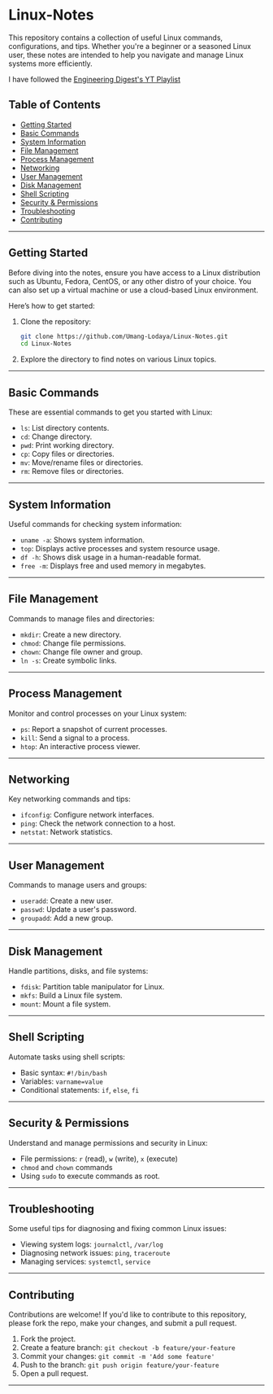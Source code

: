 # Linux-Notes

This repository contains a collection of useful Linux commands, configurations, and tips. Whether you're a beginner or a seasoned Linux user, these notes are intended to help you navigate and manage Linux systems more efficiently.

I have followed the [Engineering Digest's YT Playlist](https://youtube.com/playlist?list=PLA3GkZPtsafbK3YyxdRzF5yh1TuwGn_Lu&si=m4Hlp0XeYGoLGMR4)
## Table of Contents
- [Getting Started](#getting-started)
- [Basic Commands](#basic-commands)
- [System Information](#system-information)
- [File Management](#file-management)
- [Process Management](#process-management)
- [Networking](#networking)
- [User Management](#user-management)
- [Disk Management](#disk-management)
- [Shell Scripting](#shell-scripting)
- [Security & Permissions](#security--permissions)
- [Troubleshooting](#troubleshooting)
- [Contributing](#contributing)

---

## Getting Started

Before diving into the notes, ensure you have access to a Linux distribution such as Ubuntu, Fedora, CentOS, or any other distro of your choice. You can also set up a virtual machine or use a cloud-based Linux environment.

Here’s how to get started:

1. Clone the repository:
    ```bash
    git clone https://github.com/Umang-Lodaya/Linux-Notes.git
    cd Linux-Notes
    ```

2. Explore the directory to find notes on various Linux topics.


---

## Basic Commands

These are essential commands to get you started with Linux:

- `ls`: List directory contents.
- `cd`: Change directory.
- `pwd`: Print working directory.
- `cp`: Copy files or directories.
- `mv`: Move/rename files or directories.
- `rm`: Remove files or directories.


---

## System Information

Useful commands for checking system information:

- `uname -a`: Shows system information.
- `top`: Displays active processes and system resource usage.
- `df -h`: Shows disk usage in a human-readable format.
- `free -m`: Displays free and used memory in megabytes.


---

## File Management

Commands to manage files and directories:

- `mkdir`: Create a new directory.
- `chmod`: Change file permissions.
- `chown`: Change file owner and group.
- `ln -s`: Create symbolic links.


---

## Process Management

Monitor and control processes on your Linux system:

- `ps`: Report a snapshot of current processes.
- `kill`: Send a signal to a process.
- `htop`: An interactive process viewer.


---

## Networking

Key networking commands and tips:

- `ifconfig`: Configure network interfaces.
- `ping`: Check the network connection to a host.
- `netstat`: Network statistics.

---

## User Management

Commands to manage users and groups:

- `useradd`: Create a new user.
- `passwd`: Update a user's password.
- `groupadd`: Add a new group.


---

## Disk Management

Handle partitions, disks, and file systems:

- `fdisk`: Partition table manipulator for Linux.
- `mkfs`: Build a Linux file system.
- `mount`: Mount a file system.


---

## Shell Scripting

Automate tasks using shell scripts:

- Basic syntax: `#!/bin/bash`
- Variables: `varname=value`
- Conditional statements: `if`, `else`, `fi`


---

## Security & Permissions

Understand and manage permissions and security in Linux:

- File permissions: `r` (read), `w` (write), `x` (execute)
- `chmod` and `chown` commands
- Using `sudo` to execute commands as root.


---

## Troubleshooting

Some useful tips for diagnosing and fixing common Linux issues:

- Viewing system logs: `journalctl`, `/var/log`
- Diagnosing network issues: `ping`, `traceroute`
- Managing services: `systemctl`, `service`


---

## Contributing

Contributions are welcome! If you'd like to contribute to this repository, please fork the repo, make your changes, and submit a pull request.

1. Fork the project.
2. Create a feature branch: `git checkout -b feature/your-feature`
3. Commit your changes: `git commit -m 'Add some feature'`
4. Push to the branch: `git push origin feature/your-feature`
5. Open a pull request.


---
